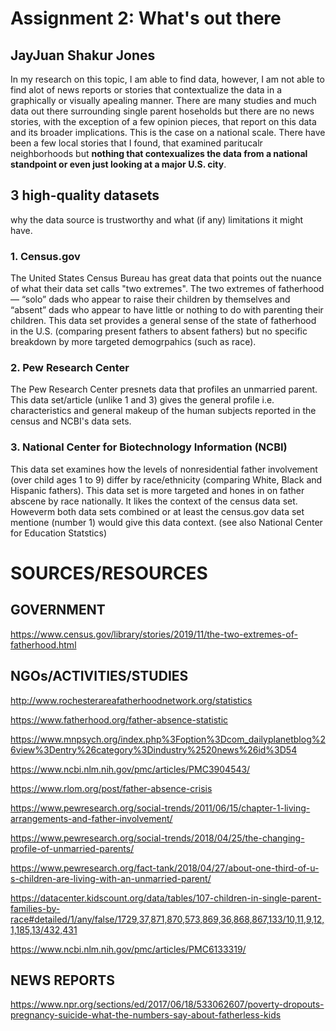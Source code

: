 # Assignment 2: What's out there

## JayJuan Shakur Jones 


In my research on this topic, I am able to find data, however, I am not able to find alot of news reports or stories that contextualize the data in a graphically or visually apealing manner. There are many studies and much data out there surrounding single parent hoseholds but there are no news stories, with the exception of a few opinion pieces, that report on this data and its broader implications. This is the case on a national scale. There have been a few local stories that I found, that examined paritucalr neighborhoods but **nothing that contexualizes the data from a national standpoint or even just looking at a major U.S. city**. 




 ## 3 high-quality datasets 
 
 why the data source is trustworthy and what (if any) limitations it might have.

### 1. Census.gov 

The United States Census Bureau has great data that points out the nuance of what their data set calls "two extremes". The two extremes of fatherhood — “solo” dads who appear to raise their children by themselves and “absent” dads who appear to have little or nothing to do with parenting their children. This data set provides a general sense of the state of fatherhood in the U.S. (comparing present fathers to absent fathers) but no specific breakdown by more targeted demogrpahics (such as race). 



### 2. Pew Research Center 

The Pew Research Center presnets data that  profiles an unmarried parent. This data set/article (unlike 1 and 3) gives the general profile i.e. characteristics and general makeup of the human subjects reported in the census and NCBI's data sets. 


### 3. National Center for Biotechnology Information (NCBI) 

This data set examines how the levels of nonresidential father involvement (over child ages 1 to 9) differ by race/ethnicity (comparing White, Black and Hispanic fathers). This data set is more targeted and hones in on father abscene by race nationally. It likes the context of the census data set. Howeverm both data sets combined or at least the census.gov data set mentione (number 1) would give this data context. (see also National Center for Education Statstics)




# SOURCES/RESOURCES 

## GOVERNMENT

https://www.census.gov/library/stories/2019/11/the-two-extremes-of-fatherhood.html


## NGOs/ACTIVITIES/STUDIES


http://www.rochesterareafatherhoodnetwork.org/statistics

https://www.fatherhood.org/father-absence-statistic

https://www.mnpsych.org/index.php%3Foption%3Dcom_dailyplanetblog%26view%3Dentry%26category%3Dindustry%2520news%26id%3D54

https://www.ncbi.nlm.nih.gov/pmc/articles/PMC3904543/

https://www.rlom.org/post/father-absence-crisis

https://www.pewresearch.org/social-trends/2011/06/15/chapter-1-living-arrangements-and-father-involvement/

https://www.pewresearch.org/social-trends/2018/04/25/the-changing-profile-of-unmarried-parents/

https://www.pewresearch.org/fact-tank/2018/04/27/about-one-third-of-u-s-children-are-living-with-an-unmarried-parent/

https://datacenter.kidscount.org/data/tables/107-children-in-single-parent-families-by-race#detailed/1/any/false/1729,37,871,870,573,869,36,868,867,133/10,11,9,12,1,185,13/432,431

https://www.ncbi.nlm.nih.gov/pmc/articles/PMC6133319/



## NEWS REPORTS 

https://www.npr.org/sections/ed/2017/06/18/533062607/poverty-dropouts-pregnancy-suicide-what-the-numbers-say-about-fatherless-kids


